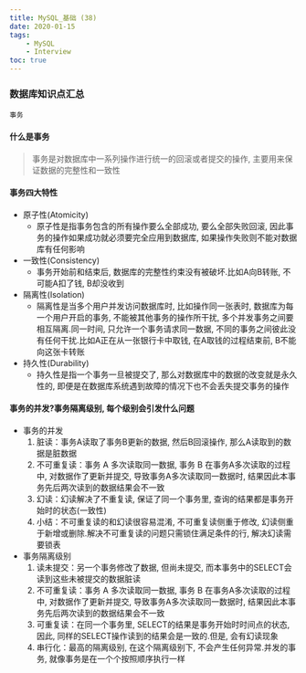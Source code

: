 ```yaml
---
title: MySQL_基础 (38)
date: 2020-01-15
tags: 
    - MySQL 
    - Interview
toc: true
---
```


### 数据库知识点汇总
    事务

<!-- more -->

#### 什么是事务
> 事务是对数据库中一系列操作进行统一的回滚或者提交的操作, 主要用来保证数据的完整性和一致性

#### 事务四大特性
- 原子性(Atomicity)
    * 原子性是指事务包含的所有操作要么全部成功, 要么全部失败回滚, 因此事务的操作如果成功就必须要完全应用到数据库, 如果操作失败则不能对数据库有任何影响
- 一致性(Consistency)
    * 事务开始前和结束后, 数据库的完整性约束没有被破坏.比如A向B转账, 不可能A扣了钱, B却没收到
- 隔离性(Isolation)
    * 隔离性是当多个用户并发访问数据库时, 比如操作同一张表时, 数据库为每一个用户开启的事务, 不能被其他事务的操作所干扰, 多个并发事务之间要相互隔离.同一时间, 只允许一个事务请求同一数据, 不同的事务之间彼此没有任何干扰.比如A正在从一张银行卡中取钱, 在A取钱的过程结束前, B不能向这张卡转账
- 持久性(Durability)
    * 持久性是指一个事务一旦被提交了, 那么对数据库中的数据的改变就是永久性的, 即便是在数据库系统遇到故障的情况下也不会丢失提交事务的操作

#### 事务的并发?事务隔离级别, 每个级别会引发什么问题
- 事务的并发
    1. 脏读：事务A读取了事务B更新的数据, 然后B回滚操作, 那么A读取到的数据是脏数据
    2. 不可重复读：事务 A 多次读取同一数据, 事务 B 在事务A多次读取的过程中, 对数据作了更新并提交, 导致事务A多次读取同一数据时, 结果因此本事务先后两次读到的数据结果会不一致
    3. 幻读：幻读解决了不重复读, 保证了同一个事务里, 查询的结果都是事务开始时的状态(一致性)
    4. 小结：不可重复读的和幻读很容易混淆, 不可重复读侧重于修改, 幻读侧重于新增或删除.解决不可重复读的问题只需锁住满足条件的行, 解决幻读需要锁表
- 事务隔离级别
    1. 读未提交：另一个事务修改了数据, 但尚未提交, 而本事务中的SELECT会读到这些未被提交的数据脏读
    2. 不可重复读：事务 A 多次读取同一数据, 事务 B 在事务A多次读取的过程中, 对数据作了更新并提交, 导致事务A多次读取同一数据时, 结果因此本事务先后两次读到的数据结果会不一致
    3. 可重复读：在同一个事务里, SELECT的结果是事务开始时时间点的状态, 因此, 同样的SELECT操作读到的结果会是一致的.但是, 会有幻读现象
    4. 串行化：最高的隔离级别, 在这个隔离级别下, 不会产生任何异常.并发的事务, 就像事务是在一个个按照顺序执行一样






